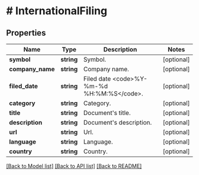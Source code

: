 # # InternationalFiling

## Properties

Name | Type | Description | Notes
------------ | ------------- | ------------- | -------------
**symbol** | **string** | Symbol. | [optional]
**company_name** | **string** | Company name. | [optional]
**filed_date** | **string** | Filed date &lt;code&gt;%Y-%m-%d %H:%M:%S&lt;/code&gt;. | [optional]
**category** | **string** | Category. | [optional]
**title** | **string** | Document&#39;s title. | [optional]
**description** | **string** | Document&#39;s description. | [optional]
**url** | **string** | Url. | [optional]
**language** | **string** | Language. | [optional]
**country** | **string** | Country. | [optional]

[[Back to Model list]](../../README.md#models) [[Back to API list]](../../README.md#endpoints) [[Back to README]](../../README.md)
